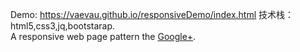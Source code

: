 Demo: https://vaevau.github.io/responsiveDemo/index.html
技术栈：html5,css3,jq,bootstarap.</br>
A responsive  web page pattern the  <a href="https://plus.google.com">Google+</a>.
